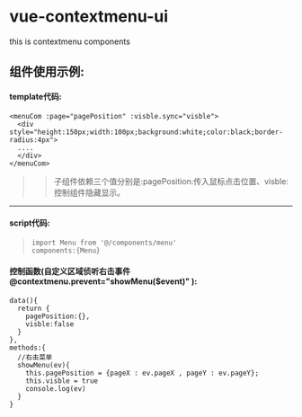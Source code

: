 # vue-contextmenu-ui
this is contextmenu components
## 组件使用示例:
#### template代码:
```
<menuCom :page="pagePosition" :visble.sync="visble">
  <div style="height:150px;width:100px;background:white;color:black;border-radius:4px">
  ....
  </div>
</menuCom>
```

>>子组件依赖三个值分别是:pagePosition:传入鼠标点击位置、visble:控制组件隐藏显示。
---

#### script代码:
>```import Menu from '@/components/menu'``` 
><br>```components:{Menu}```</br>
#### 控制函数(自定义区域侦听右击事件 @contextmenu.prevent="showMenu($event)" ):
```
data(){
  return {
    pagePosition:{},
    visble:false
  }
},
methods:{
  //右击菜单
  showMenu(ev){
    this.pagePosition = {pageX : ev.pageX , pageY : ev.pageY};
    this.visble = true
    console.log(ev)
  }
}
```

